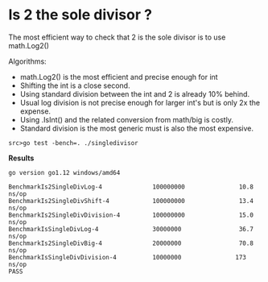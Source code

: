 # Is 2 the sole divisor ?

The most efficient way to check that 2 is the sole divisor is to use math.Log2()

Algorithms:
- math.Log2() is the most efficient and precise enough for int
- Shifting the int is a close second.
- Using standard division between the int and 2 is already 10% behind.
- Usual log division is not precise enough for larger int's but is only 2x the expense.
- Using .IsInt() and the related conversion from math/big is costly.
- Standard division is the most generic must is also the most expensive.

`src>go test -bench=. ./singledivisor` 

**Results**

```
go version go1.12 windows/amd64

BenchmarkIs2SingleDivLog-4              100000000               10.8 ns/op
BenchmarkIs2SingleDivShift-4            100000000               13.4 ns/op
BenchmarkIs2SingleDivDivision-4         100000000               15.0 ns/op
BenchmarkIsSingleDivLog-4               30000000                36.7 ns/op
BenchmarkIs2SingleDivBig-4              20000000                70.8 ns/op
BenchmarkIsSingleDivDivision-4          10000000               173 ns/op
PASS   
```

 
 
 